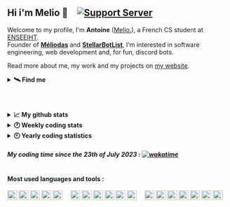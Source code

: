## Hi i'm Melio 👋 &ensp; [![Support Server](https://img.shields.io/discord/738122381062832180.svg?label=My%20server&logo=discord&logoColor=ffffff&color=7389D8&labelColor=6A7EC2)](https://discord.gg/G6WQsMQShZ)

Welcome to my profile, I'm **Antoine** ([Melio.](https://discord.gg/G6WQsMQShZ)), a French CS student at [ENSEEIHT](https://www.enseeiht.fr/fr/index.html).  
Founder of **[Méliodas](https://meliodas.antoinemcx.fr)** and **[StellarBotList](https://stellarbotlist.com)**, I'm interested in software engineering, web development and, for fun, discord bots.  

Read more about me, my work and my projects on [my website](https://antoinemcx.fr).

<details>
  <summary><b>🛰️ Find me</b></summary>

  * Website - **[My personal website](https://antoinemcx.fr)**
  * Email - [contact@antoinemcx.fr](mailto:contact@antoinemcx.fr)
  * Twitter - [@dev_melio](https://twitter.com/dev_melio)
  * Discord - **[My server dedicated to development](https://discord.gg/G6WQsMQShZ)**
</details>

#

<br>
<details>
  <summary><b>📈 My github stats</b></summary>
  
  <picture>
    <source
      srcset="https://github-readme-stats.vercel.app/api?username=antoinemcx&hide=prs,issues&show_icons=true&theme=dark&count_private=true&line-height=15&hide_rank=true&card_width=350"
      media="(prefers-color-scheme: dark)"
    />
    <source
      srcset="https://github-readme-stats.vercel.app/api?username=antoinemcx&hide=prs,issues&show_icons=true&theme=light&count_private=true&line-height=15&hide_rank=true&card_width=350"
      media="(prefers-color-scheme: light), (prefers-color-scheme: no-preference)"
    />
    <img height="150" align="center" src="https://github-readme-stats.vercel.app/api?username=antoinemcx&hide=prs,issues&show_icons=true&theme=light&count_private=true&line-height=15&hide_rank=true&card_width=350" />
  </picture>
  &ensp;
  <picture>
    <source
      srcset="https://github-readme-stats.vercel.app/api/top-langs?username=antoinemcx&theme=dark&layout=compact&count_private=true&hide_title=true"
      media="(prefers-color-scheme: dark)"
    />
    <source
      srcset="https://github-readme-stats.vercel.app/api/top-langs?username=antoinemcx&theme=light&layout=compact&count_private=true&hide_title=true"
      media="(prefers-color-scheme: light), (prefers-color-scheme: no-preference)"
    />
    <img height="150" align="center" src="https://github-readme-stats.vercel.app/api/top-langs?username=antoinemcx&theme=light&layout=compact&count_private=true&hide_title=true" />
  </picture>
</details>

<details>
  <summary><b>🕐 Weekly coding stats</b></summary>
  
  <!--START_SECTION:waka-->

```txt
Java           13 hrs 28 mins  ████████████████░░░░░░░░░   63.56 %
SQL            3 hrs 35 mins   ████▒░░░░░░░░░░░░░░░░░░░░   16.90 %
Vue.js         1 hr 41 mins    ██░░░░░░░░░░░░░░░░░░░░░░░   07.98 %
TypeScript     1 hr 17 mins    █▓░░░░░░░░░░░░░░░░░░░░░░░   06.07 %
```

<!--END_SECTION:waka-->

</details>
<details>
  <summary><b>🕙 Yearly coding statistics</b></summary>
  
  <b>› Time per language :</b>  
  <picture>
    <source
      srcset="https://github-readme-stats.vercel.app/api/wakatime?username=melio&langs_count=8&hide_title=true&line_height=23&theme=dark"
      media="(prefers-color-scheme: dark)"
    />
    <source
      srcset="https://github-readme-stats.vercel.app/api/wakatime?username=melio&langs_count=8&hide_title=true&line_height=23"
      media="(prefers-color-scheme: light), (prefers-color-scheme: no-preference)"
    />
    <img src="https://github-readme-stats.vercel.app/api/wakatime?username=melio&langs_count=8&hide_title=true&line_height=23" />
  </picture>

  <div>
    <b>› Coding activity :</b>
    <table>
      <tr>
        <td>
          <picture>
            <source
              srcset="https://wakatime.com/share/@melio/9c7a8c90-3c51-4b6f-900b-d4d32dadb62f.png"
              media="(prefers-color-scheme: dark)"
            />
            <source
              srcset="https://wakatime.com/share/@melio/56ffd71c-4019-4bfe-bab5-706cc894dd59.png"
              media="(prefers-color-scheme: light), (prefers-color-scheme: no-preference)"
            />
            <a href="https://wakatime.com/@70c9cecc-df19-4600-9919-f5dd6fd9b222">
              <img src="https://wakatime.com/share/@melio/56ffd71c-4019-4bfe-bab5-706cc894dd59.png" />
            </a>
          </picture>
        </td>
      </tr>
    </table>
  </div>
</details>

##### My coding time since the 23th of July 2023 : [![wakatime](https://wakatime.com/badge/user/70c9cecc-df19-4600-9919-f5dd6fd9b222.svg)](https://wakatime.com/@70c9cecc-df19-4600-9919-f5dd6fd9b222)

#

#### Most used languages and tools :
<p> <!-- +mariadb -->
    <code><a href="https://www.jetbrains.com/fr-fr/idea/"><img height="22" src="https://skillicons.dev/icons?i=idea"></a></code>
    <code><a href="https://code.visualstudio.com/"><img height="22" src="https://skillicons.dev/icons?i=vscode"></a></code>
    <code><a href="https://www.debian.org/index.fr.html"><img height="22" src="https://skillicons.dev/icons?i=debian"></a></code>
    <code><a href="https://git-scm.com/"><img height="22" src="https://skillicons.dev/icons?i=git"></a></code>
    <code><a href="https://www.docker.com"><img height="22" src="https://skillicons.dev/icons?i=docker"></a></code>
    &ensp;&ensp;<code><a href="https://java.com/"><img height="22" src="https://skillicons.dev/icons?i=java"></a></code>
    <code><a href="https://spring.io/projects/spring-boot"><img height="22" src="https://skillicons.dev/icons?i=spring"></a></code>
    <code><a href="https://javascript.com/"><img height="22" src="https://skillicons.dev/icons?i=js"></a></code>
    <code><a href="https://www.typescriptlang.org/"><img height="22" src="https://skillicons.dev/icons?i=ts"></a></code>
    <code><a href="https://nodejs.org/"><img height="22" src="https://skillicons.dev/icons?i=nodejs"></a></code>
    <code><a href="https://www.mysql.com/"><img height="22" src="https://skillicons.dev/icons?i=mysql"></a></code>
    &ensp;&ensp;<code><a href="https://html.spec.whatwg.org/"><img height="22" src="https://skillicons.dev/icons?i=html"></a></code>
    <code><a href="https://www.w3.org/TR/CSS/#css"><img height="22" src="https://skillicons.dev/icons?i=css"></a></code>
    <code><a href="https://https://tailwindcss.com/"><img height="22" src="https://skillicons.dev/icons?i=tailwind"></a></code>
    <code><a href="https://react.dev/"><img height="22" src="https://skillicons.dev/icons?i=react"></a></code>
    <code><a href="https://nextjs.org/"><img height="22" src="https://skillicons.dev/icons?i=next"></a></code>
    <code><a href="https://vuejs.org"><img height="22" src="https://skillicons.dev/icons?i=vue"></a></code>
    <code><a href="https://nuxt.com"><img height="22" src="https://skillicons.dev/icons?i=nuxt"></a></code>
</p>
